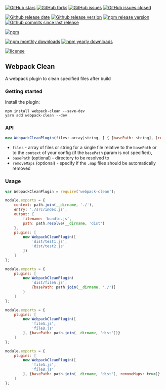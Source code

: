 [![GitHub stars](https://img.shields.io/github/stars/allexcd/webpack-clean.svg?style=flat-square)](https://github.com/allexcd/webpack-clean/stargazers)
[![GitHub forks](https://img.shields.io/github/forks/allexcd/webpack-clean.svg?style=flat-square)](https://github.com/allexcd/webpack-clean/network)
[![GitHub issues](https://img.shields.io/github/issues/allexcd/webpack-clean.svg?style=flat-square)](https://github.com/allexcd/webpack-clean/issues)
[![GitHub issues closed](https://img.shields.io/github/issues-closed/allexcd/webpack-clean.svg?style=flat-square)](https://github.com/allexcd/webpack-clean/issues?q=is%3Aissue+is%3Aclosed)

[![Github release date](https://img.shields.io/github/release-date/allexcd/webpack-clean.svg?style=flat-square)](https://github.com/allexcd/webpack-clean/releases)
[![Github release version](https://img.shields.io/github/release/allexcd/webpack-clean.svg?style=flat-square)](https://github.com/allexcd/webpack-clean/releases)
[![npm release version](https://img.shields.io/npm/v/webpack-clean.svg?style=flat-square)](https://nodei.co/npm/webpack-clean)
[![Github commits since last release](https://img.shields.io/github/commits-since/allexcd/webpack-clean/latest.svg?style=flat-square)](https://www.npmjs.com/package/webpack-clean)

[![npm](https://nodei.co/npm/webpack-clean.png?downloads=true&downloadRank=true&stars=true)](https://nodei.co/npm/webpack-clean)

[![npm monthly downloads](https://img.shields.io/npm/dm/webpack-clean.svg?style=flat-square)](https://www.npmjs.com/package/webpack-clean)
[![npm yearly downloads](https://img.shields.io/npm/dy/webpack-clean.svg?style=flat-square)](https://www.npmjs.com/package/webpack-clean)

[![license](https://img.shields.io/github/license/allexcd/webpack-clean.svg?style=flat-square)](https://github.com/allexcd/webpack-clean/blob/master/LICENSE)

## Webpack Clean

A webpack plugin to clean specified files after build

### Getting started

Install the plugin:

```
npm install webpack-clean --save-dev
yarn add webpack-clean --dev
```


### API
```javascript
new WebpackCleanPlugin(files: array|string, [ { [basePath: string], [removeMaps: boolean] } ])
```

* `files` - array of files or string for a single file relative to the `basePath` or to the `context` of your config (if the `basePath` param is not specified),
* `basePath` (optional) - directory to be resolved to
* `removeMaps` (optional) - specify if the `.map` files should be automatically removed

### Usage

```javascript
var WebpackCleanPlugin = require('webpack-clean');

module.exports = {
    context: path.join(__dirname, './'),
    entry: './src/index.js',
    output: {
        filename: 'bundle.js',
        path: path.resolve(__dirname, 'dist')
    },
    plugins: [
        new WebpackCleanPlugin([
            'dist/test1.js',
            'dist/test2.js'
        ])
    ]
};

module.exports = {
    plugins: [
        new WebpackCleanPlugin(
            'dist/fileA.js',
            {basePath: path.join(__dirname, './')}
        )
    ]
};

module.exports = {
    plugins: [
        new WebpackCleanPlugin([
            'fileA.js',
            'fileB.js'
        ], {basePath: path.join(__dirname, 'dist'))}
    ]
};

module.exports = {
    plugins: [
        new WebpackCleanPlugin([
            'fileA.js',
            'fileB.js'
        ], {basePath: path.join(__dirname, 'dist'), removeMaps: true)}
    ]
};
```

